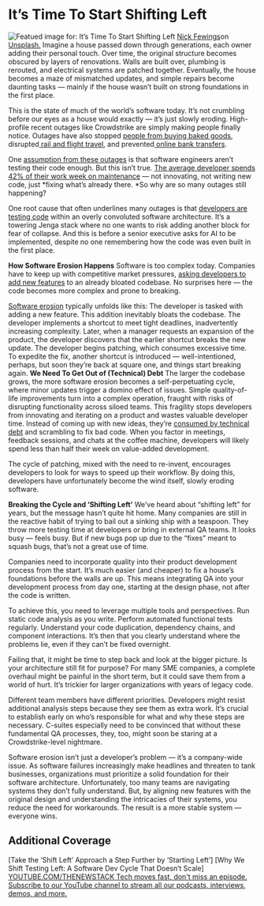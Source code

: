 # It’s Time To Start Shifting Left
![Featued image for: It’s Time To Start Shifting Left](https://cdn.thenewstack.io/media/2024/09/5798c9ad-nick-fewings-s7cyjr_3prc-unsplash-1024x683.jpg)
[Nick Fewings](https://unsplash.com/@jannerboy62?utm_content=creditCopyText&utm_medium=referral&utm_source=unsplash)on
[Unsplash.](https://unsplash.com/photos/selective-focus-photography-of-white-arrow-signage-S7cyjr_3prc?utm_content=creditCopyText&utm_medium=referral&utm_source=unsplash)
Imagine a house passed down through generations, each owner adding their personal touch. Over time, the original structure becomes obscured by layers of renovations. Walls are built over, plumbing is rerouted, and electrical systems are patched together. Eventually, the house becomes a maze of mismatched updates, and simple repairs become daunting tasks — mainly if the house wasn’t built on strong foundations in the first place.

This is the state of much of the world’s software today. It’s not crumbling before our eyes as a house would exactly — it’s just slowly eroding. High-profile recent outages like Crowdstrike are simply making people finally notice. Outages have also stopped [people from buying baked goods](https://www.bbc.co.uk/news/technology-68628348), disrupted[ rail and flight travel](https://www.theguardian.com/business/article/2024/jul/19/uk-airports-trains-disrupted-microsoft-global-it-outage), and prevented[ online bank transfers](https://www.bbc.co.uk/news/business-68671228).

One [assumption from these outages](https://thenewstack.io/why-we-shift-testing-left-a-software-dev-cycle-that-doesnt-scale/) is that software engineers aren’t testing their code enough. But this isn’t true. [The average developer spends 42% of their work week on maintenance](https://stripe.com/files/reports/the-developer-coefficient.pdf) — not innovating, not writing new code, just *fixing what’s already there. *So why are so many outages still happening?

One root cause that often underlines many outages is that [developers are testing code](https://thenewstack.io/platform-engineering-reduces-cognitive-load-and-raises-developer-productivity/) within an overly convoluted software architecture. It’s a towering Jenga stack where no one wants to risk adding another block for fear of collapse. And this is before a senior executive asks for AI to be implemented, despite no one remembering how the code was even built in the first place.

**How Software Erosion Happens**
Software is too complex today. Companies have to keep up with competitive market pressures, [asking developers to add new features](https://thenewstack.io/want-killer-features-foster-dev-user-communication/) to an already bloated codebase. No surprises here — the code becomes more complex and prone to breaking.

[Software erosion](https://thenewstack.io/bringing-back-the-joy-of-software-development/) typically unfolds like this: The developer is tasked with adding a new feature. This addition inevitably bloats the codebase. The developer implements a shortcut to meet tight deadlines, inadvertently increasing complexity. Later, when a manager requests an expansion of the product, the developer discovers that the earlier shortcut breaks the new update. The developer begins patching, which consumes excessive time. To expedite the fix, another shortcut is introduced — well-intentioned, perhaps, but soon they’re back at square one, and things start breaking again.
**We Need To Get Out of (Technical) Debt**
The larger the codebase grows, the more software erosion becomes a self-perpetuating cycle, where minor updates trigger a domino effect of issues. Simple quality-of-life improvements turn into a complex operation, fraught with risks of disrupting functionality across siloed teams. This fragility stops developers from innovating and iterating on a product and wastes valuable developer time. Instead of coming up with new ideas, they’re [consumed by technical debt](https://thenewstack.io/technical-debt-continues-to-mount-heres-how-to-solve-it/) and scrambling to fix bad code. When you factor in meetings, feedback sessions, and chats at the coffee machine, developers will likely spend less than half their week on value-added development.

The cycle of patching, mixed with the need to re-invent, encourages developers to look for ways to speed up their workflow. By doing this, developers have unfortunately become the wind itself, slowly eroding software.

**Breaking the Cycle and ‘Shifting Left’**
We’ve heard about “shifting left” for years, but the message hasn’t quite hit home. Many companies are still in the reactive habit of trying to bail out a sinking ship with a teaspoon. They throw more testing time at developers or bring in external QA teams. It looks busy — feels busy. But if new bugs pop up due to the “fixes” meant to squash bugs, that’s not a great use of time.

Companies need to incorporate quality into their product development process from the start. It’s much easier (and cheaper) to fix a house’s foundations before the walls are up. This means integrating QA into your development process from day one, starting at the design phase, not after the code is written.

To achieve this, you need to leverage multiple tools and perspectives. Run static code analysis as you write. Perform automated functional tests regularly. Understand your code duplication, dependency chains, and component interactions. It’s then that you clearly understand where the problems lie, even if they can’t be fixed overnight.

Failing that, it might be time to step back and look at the bigger picture. Is your architecture still fit for purpose? For many SME companies, a complete overhaul might be painful in the short term, but it could save them from a world of hurt. It’s trickier for larger organizations with years of legacy code.

Different team members have different priorities. Developers might resist additional analysis steps because they see them as extra work. It’s crucial to establish early on who’s responsible for what and why these steps are necessary. C-suites especially need to be convinced that without these fundamental QA processes, they, too, might soon be staring at a Crowdstrike-level nightmare.

Software erosion isn’t just a developer’s problem — it’s a company-wide issue. As software failures increasingly make headlines and threaten to tank businesses, organizations must prioritize a solid foundation for their software architecture. Unfortunately, too many teams are navigating systems they don’t fully understand. But, by aligning new features with the original design and understanding the intricacies of their systems, you reduce the need for workarounds. The result is a more stable system — everyone wins.

## Additional Coverage
[Take the ‘Shift Left’ Approach a Step Further by ‘Starting Left’]
[Why We Shift Testing Left: A Software Dev Cycle That Doesn’t Scale]
[
YOUTUBE.COM/THENEWSTACK
Tech moves fast, don't miss an episode. Subscribe to our YouTube
channel to stream all our podcasts, interviews, demos, and more.
](https://youtube.com/thenewstack?sub_confirmation=1)
